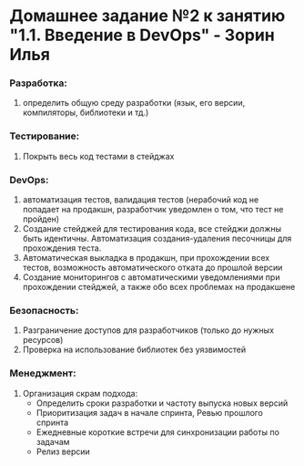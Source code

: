 # Домашнее задание №2 к занятию "1.1. Введение в DevOps" - Зорин Илья

### Разработка:
1. определить общую среду разработки (язык, его версии, компиляторы, библиотеки и тд.)

### Тестирование:
1. Покрыть весь код тестами в стейджах

### DevOps:
1. автоматизация тестов, валидация тестов (нерабочий код не попадает на продакшн, разработчик уведомлен о том,
   что тест не пройден)
2. Создание стейджей для тестирования кода, все стейджи должны быть идентичны.
   Автоматизация создания-удаления песочницы для прохождения теста.
3. Автоматическая выкладка в продакшн, при прохождении всех тестов,
   возможность автоматического отката до прошлой версии
4. Создание мониторингов с автоматическими уведомлениями при прохождении стейджей,
   а также обо всех проблемах на продакшене

### Безопасность:
1. Разграничение доступов для разработчиков (только до нужных ресурсов)
2. Проверка на использование библиотек без уязвимостей

### Менеджмент:
1. Организация скрам подхода:
    * Определить сроки разработки и частоту выпуска новых версий
    * Приоритизация задач в начале спринта, Ревью прошлого спринта
    * Ежедневные короткие встречи для синхронизации работы по задачам
    * Релиз версии

